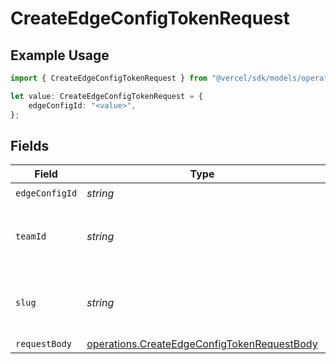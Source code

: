 # CreateEdgeConfigTokenRequest

## Example Usage

```typescript
import { CreateEdgeConfigTokenRequest } from "@vercel/sdk/models/operations";

let value: CreateEdgeConfigTokenRequest = {
    edgeConfigId: "<value>",
};
```

## Fields

| Field                                                                                                      | Type                                                                                                       | Required                                                                                                   | Description                                                                                                |
| ---------------------------------------------------------------------------------------------------------- | ---------------------------------------------------------------------------------------------------------- | ---------------------------------------------------------------------------------------------------------- | ---------------------------------------------------------------------------------------------------------- |
| `edgeConfigId`                                                                                             | *string*                                                                                                   | :heavy_check_mark:                                                                                         | N/A                                                                                                        |
| `teamId`                                                                                                   | *string*                                                                                                   | :heavy_minus_sign:                                                                                         | The Team identifier to perform the request on behalf of.                                                   |
| `slug`                                                                                                     | *string*                                                                                                   | :heavy_minus_sign:                                                                                         | The Team slug to perform the request on behalf of.                                                         |
| `requestBody`                                                                                              | [operations.CreateEdgeConfigTokenRequestBody](../../models/operations/createedgeconfigtokenrequestbody.md) | :heavy_minus_sign:                                                                                         | N/A                                                                                                        |